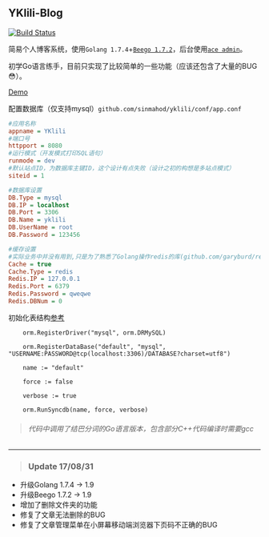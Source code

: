 ## YKlili-Blog

[![Build Status](https://travis-ci.org/sinmahod/yklili.svg?branch=master)](https://travis-ci.org/sinmahod/yklili)

简易个人博客系统，使用`Golang 1.7.4`+[`Beego 1.7.2`](https://github.com/astaxie/beego)，后台使用[`ace admin`](https://github.com/bopoda/ace)。

初学Go语言练手，目前只实现了比较简单的一些功能（应该还包含了大量的BUG:flushed:）。

[Demo](https://blog.yklili.com)

配置数据库（仅支持mysql）`github.com/sinmahod/yklili/conf/app.conf`
```Ini
#应用名称
appname = YKlili
#端口号
httpport = 8080
#运行模式（开发模式打印SQL语句）
runmode = dev
#默认站点ID，为数据库主键ID，这个设计有点失败（设计之初的构想是多站点模式）
siteid = 1

#数据库设置
DB.Type = mysql
DB.IP = localhost
DB.Port = 3306
DB.Name = yklili
DB.UserName = root
DB.Password = 123456

#缓存设置
#实际业务中并没有用到,只是为了熟悉了Golang操作redis的库(github.com/garyburd/redigo/redis）
Cache = true
Cache.Type = redis
Redis.IP = 127.0.0.1
Redis.Port = 6379
Redis.Password = qweqwe
Redis.DBNum = 0
```

初始化表结构[参考](/models/models_test.go)
```Golang
    orm.RegisterDriver("mysql", orm.DRMySQL)

    orm.RegisterDataBase("default", "mysql", "USERNAME:PASSWORD@tcp(localhost:3306)/DATABASE?charset=utf8")

    name := "default"

    force := false

    verbose := true

    orm.RunSyncdb(name, force, verbose)
```

>###### 代码中调用了结巴分词的Go语言版本，包含部分C++代码编译时需要gcc

---

> ### Update 17/08/31
 - 升级Golang 1.7.4 -> 1.9
 - 升级Beego 1.7.2 -> 1.9
 - 增加了删除文件夹的功能
 - 修复了文章无法删除的BUG
 - 修复了文章管理菜单在小屏幕移动端浏览器下页码不正确的BUG

